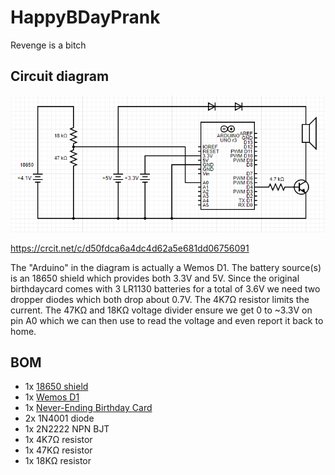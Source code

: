 # HappyBDayPrank
Revenge is a bitch

## Circuit diagram

![Circuit diagram](diagram/diagram.png)

https://crcit.net/c/d50fdca6a4dc4d62a5e681dd06756091

The "Arduino" in the diagram is actually a Wemos D1. The battery source(s) is an 18650 shield which provides both 3.3V and 5V. Since the original birthdaycard comes with 3 LR1130 batteries for a total of 3.6V we need two dropper diodes which both drop about 0.7V. The 4K7Ω resistor limits the current. The 47KΩ and 18KΩ voltage divider ensure we get 0 to ~3.3V on pin A0 which we can then use to read the voltage and even report it back to home.

## BOM

- 1x [18650 shield](https://www.aliexpress.com/item/4001251319520.html)
- 1x [Wemos D1](https://www.aliexpress.com/item/1005001344360716.html)
- 1x [Never-Ending Birthday Card](https://www.coolgift.com/nl/Never-Ending-Birthday-Card)
- 2x 1N4001 diode
- 1x 2N2222 NPN BJT
- 1x 4K7Ω resistor
- 1x 47KΩ resistor
- 1x 18KΩ resistor